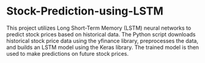 # Stock-Prediction-using-LSTM
This project utilizes Long Short-Term Memory (LSTM) neural networks to predict stock prices based on historical data. The Python script downloads historical stock price data using the yfinance library, preprocesses the data, and builds an LSTM model using the Keras library. The trained model is then used to make predictions on future stock prices.
